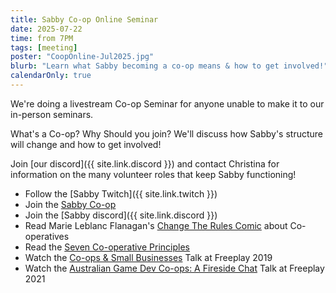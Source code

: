 ```yaml
---
title: Sabby Co-op Online Seminar
date: 2025-07-22
time: from 7PM
tags: [meeting]
poster: "CoopOnline-Jul2025.jpg"
blurb: "Learn what Sabby becoming a co-op means & how to get involved!"
calendarOnly: true
---
```


We're doing a livestream Co-op Seminar for anyone unable to make it to our in-person seminars.

What's a Co-op? Why Should you join? We'll discuss how Sabby's structure will change and how to get involved!

Join [our discord]({{ site.link.discord }}) and contact Christina for information on the many volunteer roles that keep Sabby functioning!

- Follow the [Sabby Twitch]({{ site.link.twitch }})
- Join the [Sabby Co-op](/join/)
- Join the [Sabby discord]({{ site.link.discord }})
- Read Marie Leblanc Flanagan's [Change The Rules Comic](https://drive.google.com/file/d/1Ac3rR0L4xUJbl1D6gav5uccfgawMQhhJ/view) about Co-operatives
- Read the [Seven Co-operative Principles](https://cehl.com.au/seven-cooperative-principles/)
- Watch the [Co-ops & Small Businesses](https://www.youtube.com/watch?v=P9gg-u-ztds) Talk at Freeplay 2019
- Watch the [Australian Game Dev Co-ops: A Fireside Chat](https://www.youtube.com/watch?v=_GvpNZuptG0) Talk at Freeplay 2021
